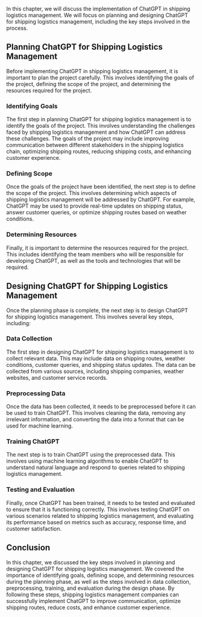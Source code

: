 

In this chapter, we will discuss the implementation of ChatGPT in shipping logistics management. We will focus on planning and designing ChatGPT for shipping logistics management, including the key steps involved in the process.

Planning ChatGPT for Shipping Logistics Management
--------------------------------------------------

Before implementing ChatGPT in shipping logistics management, it is important to plan the project carefully. This involves identifying the goals of the project, defining the scope of the project, and determining the resources required for the project.

### Identifying Goals

The first step in planning ChatGPT for shipping logistics management is to identify the goals of the project. This involves understanding the challenges faced by shipping logistics management and how ChatGPT can address these challenges. The goals of the project may include improving communication between different stakeholders in the shipping logistics chain, optimizing shipping routes, reducing shipping costs, and enhancing customer experience.

### Defining Scope

Once the goals of the project have been identified, the next step is to define the scope of the project. This involves determining which aspects of shipping logistics management will be addressed by ChatGPT. For example, ChatGPT may be used to provide real-time updates on shipping status, answer customer queries, or optimize shipping routes based on weather conditions.

### Determining Resources

Finally, it is important to determine the resources required for the project. This includes identifying the team members who will be responsible for developing ChatGPT, as well as the tools and technologies that will be required.

Designing ChatGPT for Shipping Logistics Management
---------------------------------------------------

Once the planning phase is complete, the next step is to design ChatGPT for shipping logistics management. This involves several key steps, including:

### Data Collection

The first step in designing ChatGPT for shipping logistics management is to collect relevant data. This may include data on shipping routes, weather conditions, customer queries, and shipping status updates. The data can be collected from various sources, including shipping companies, weather websites, and customer service records.

### Preprocessing Data

Once the data has been collected, it needs to be preprocessed before it can be used to train ChatGPT. This involves cleaning the data, removing any irrelevant information, and converting the data into a format that can be used for machine learning.

### Training ChatGPT

The next step is to train ChatGPT using the preprocessed data. This involves using machine learning algorithms to enable ChatGPT to understand natural language and respond to queries related to shipping logistics management.

### Testing and Evaluation

Finally, once ChatGPT has been trained, it needs to be tested and evaluated to ensure that it is functioning correctly. This involves testing ChatGPT on various scenarios related to shipping logistics management, and evaluating its performance based on metrics such as accuracy, response time, and customer satisfaction.

Conclusion
----------

In this chapter, we discussed the key steps involved in planning and designing ChatGPT for shipping logistics management. We covered the importance of identifying goals, defining scope, and determining resources during the planning phase, as well as the steps involved in data collection, preprocessing, training, and evaluation during the design phase. By following these steps, shipping logistics management companies can successfully implement ChatGPT to improve communication, optimize shipping routes, reduce costs, and enhance customer experience.



